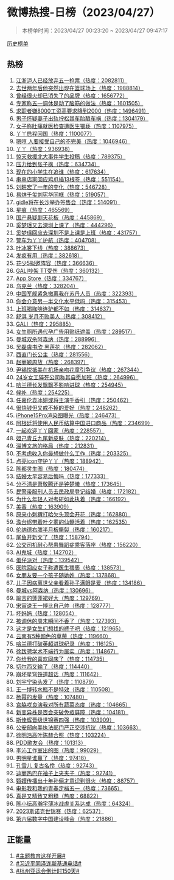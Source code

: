 <h1>
微博热搜-日榜（2023/04/27）
</h1>
<blockquote>
<p>
本榜单时间：2023/04/27 00:23:20 ~ 2023/04/27 09:47:17
</p>
</blockquote>
<p>
<a href="https://github.com/daifee/weibo-hot-search/tree/main/archives/daily">历史榜单</a>
</p>
<h2>
热榜
</h2>
<ol>

<li>
<a href="https://s.weibo.com/weibo?q=%23%E6%B1%9F%E6%B5%99%E6%B2%AA%E4%BA%BA%E5%B7%B2%E7%BB%8F%E6%94%BE%E5%BC%83%E4%BA%94%E4%B8%80%E6%8A%A2%E7%A5%A8%23" target="weibo">
江浙沪人已经放弃五一抢票（热度：2082811）
</a>
</li>

<li>
<a href="https://s.weibo.com/weibo?q=%23%E5%8E%BB%E4%B8%96%E4%B8%A4%E5%B9%B4%E5%90%8E%E4%BB%96%E7%AA%81%E7%84%B6%E5%87%BA%E7%8E%B0%E5%9C%A8%E7%AF%AE%E7%90%83%E5%9C%BA%E4%B8%8A%23" target="weibo">
去世两年后他突然出现在篮球场上（热度：1988814）
</a>
</li>

<li>
<a href="https://s.weibo.com/weibo?q=%23%E6%9B%BE%E7%BB%8F%E5%BE%88%E7%81%AB%E5%8D%B4%E5%B7%B2%E6%B6%88%E5%A4%B1%E4%BA%86%E7%9A%84%E5%93%81%E7%89%8C%23" target="weibo">
曾经很火却已消失了的品牌（热度：1656772）
</a>
</li>

<li>
<a href="https://s.weibo.com/weibo?q=%23%E4%B8%93%E5%AE%B6%E7%A7%B0%E4%BA%94%E4%B8%80%E8%B0%83%E4%BC%91%E6%98%AF%E5%8A%A8%E4%BA%86%E8%84%91%E7%AD%8B%E7%9A%84%E5%81%9A%E6%B3%95%23" target="weibo">
专家称五一调休是动了脑筋的做法（热度：1601505）
</a>
</li>

<li>
<a href="https://s.weibo.com/weibo?q=%23%E6%B1%82%E8%81%8C%E8%80%85%E5%AB%8C8000%E5%B7%A5%E8%B5%84%E9%AB%98%E8%A6%81%E6%B1%82%E9%99%8D%E5%88%B02000%23" target="weibo">
求职者嫌8000工资高要求降到2000（热度：1496491）
</a>
</li>

<li>
<a href="https://s.weibo.com/weibo?q=%23%E7%94%B7%E5%AD%90%E6%80%80%E7%96%91%E5%A6%BB%E5%AD%90%E5%87%BA%E8%BD%A8%E6%8B%A7%E6%9D%BE%E5%85%B6%E8%BD%A6%E8%83%8E%E9%85%BF%E8%BD%A6%E7%A5%B8%23" target="weibo">
男子怀疑妻子出轨拧松其车胎酿车祸（热度：1304179）
</a>
</li>

<li>
<a href="https://s.weibo.com/weibo?q=%23%E5%A5%B3%E5%AD%90%E7%A7%B0%E8%82%9A%E7%97%9B%E5%B0%B1%E5%8C%BB%E6%A3%80%E6%9F%A5%E9%81%AD%E5%8C%BB%E7%94%9F%E7%8C%A5%E4%BA%B5%23" target="weibo">
女子称肚痛就医检查遭医生猥亵（热度：1107975）
</a>
</li>

<li>
<a href="https://s.weibo.com/weibo?q=%23%E4%B8%AB%E4%B8%AB%E5%90%AF%E7%A8%8B%E5%9B%9E%E5%9B%BD%23" target="weibo">
丫丫启程回国（热度：1100077）
</a>
</li>

<li>
<a href="https://s.weibo.com/weibo?q=%23%E5%97%AF%E5%93%BC%20%E4%BA%BA%E8%A6%81%E6%8E%A5%E5%8F%97%E8%87%AA%E5%B7%B1%E7%9A%84%E4%B8%8D%E5%AE%8C%E7%BE%8E%23" target="weibo">
嗯哼 人要接受自己的不完美（热度：1046946）
</a>
</li>

<li>
<a href="https://s.weibo.com/weibo?q=%23%E4%B8%AB%E4%B8%AB%23" target="weibo">
丫丫（热度：936938）
</a>
</li>

<li>
<a href="https://s.weibo.com/weibo?q=%23%E6%83%8A%E5%A4%A9%E6%95%91%E6%8F%B4%E5%8C%97%E5%A4%A7%E4%BA%8B%E4%BB%B6%E5%AD%A6%E7%94%9F%E6%8A%95%E7%A8%BF%23" target="weibo">
惊天救援北大事件学生投稿（热度：789375）
</a>
</li>

<li>
<a href="https://s.weibo.com/weibo?q=%23%E5%8E%8B%E5%8A%9B%E7%BB%99%E5%88%B0%E5%BC%A0%E5%AD%90%E6%9E%AB%23" target="weibo">
压力给到张子枫（热度：634734）
</a>
</li>

<li>
<a href="https://s.weibo.com/weibo?q=%23%E7%8E%B0%E5%9C%A8%E7%9A%84%E5%B0%8F%E5%AD%A6%E7%94%9F%E5%9C%A8%E8%BF%BD%E8%B0%81%23" target="weibo">
现在的小学生在追谁（热度：617634）
</a>
</li>

<li>
<a href="https://s.weibo.com/weibo?q=%23%E4%B8%B2%E4%B8%B2%E5%BA%97%E5%AE%B6%E5%9B%9E%E5%BA%94%E9%B8%A1%E7%88%AA%E6%8F%9213%E6%A0%B9%E7%AD%BE%23" target="weibo">
串串店家回应鸡爪插13根签（热度：551154）
</a>
</li>

<li>
<a href="https://s.weibo.com/weibo?q=%23%E5%88%98%E7%95%8A%E5%AE%8F%E4%BA%86%E4%B8%80%E5%B9%B4%E7%9A%84%E5%8F%98%E5%8C%96%23" target="weibo">
刘畊宏了一年的变化（热度：546728）
</a>
</li>

<li>
<a href="https://s.weibo.com/weibo?q=%23%E6%98%93%E7%83%8A%E5%8D%83%E7%8E%BA%E5%88%98%E5%AE%AA%E5%8D%8E%E5%90%8C%E6%A1%86%23" target="weibo">
易烊千玺刘宪华同框（热度：519057）
</a>
</li>

<li>
<a href="https://s.weibo.com/weibo?q=%23gidle%E5%B0%86%E5%9C%A8%E9%95%BF%E6%B2%99%E4%B8%BE%E5%8A%9E%E7%AD%BE%E5%94%AE%E4%BC%9A%23" target="weibo">
gidle将在长沙举办签售会（热度：514091）
</a>
</li>

<li>
<a href="https://s.weibo.com/weibo?q=%23%E6%98%9F%E7%97%95%23" target="weibo">
星痕（热度：465569）
</a>
</li>

<li>
<a href="https://s.weibo.com/weibo?q=%23%E5%9B%BD%E4%BA%A7%E6%82%AC%E7%96%91%E5%89%A7%E5%A4%A9%E8%8A%B1%E6%9D%BF%23" target="weibo">
国产悬疑剧天花板（热度：445869）
</a>
</li>

<li>
<a href="https://s.weibo.com/weibo?q=%23%E5%A5%9A%E6%A2%A6%E7%91%B6%E5%8F%88%E5%8E%BB%E6%B7%B1%E5%9C%B3%E4%B8%8A%E8%AF%BE%E4%BA%86%23" target="weibo">
奚梦瑶又去深圳上课了（热度：444296）
</a>
</li>

<li>
<a href="https://s.weibo.com/weibo?q=%23%E5%A5%9A%E6%A2%A6%E7%91%B6%E5%9B%9E%E5%BA%94%E5%8E%BB%E6%B7%B1%E5%9C%B3%E4%B8%8D%E6%98%AF%E4%B8%8A%E8%AF%BE%E6%98%AF%E4%B8%8A%E7%8F%AD%23" target="weibo">
奚梦瑶回应去深圳不是上课是上班（热度：431757）
</a>
</li>

<li>
<a href="https://s.weibo.com/weibo?q=%23%E8%AD%A6%E8%BD%A6%E4%B8%BA%E4%B8%AB%E4%B8%AB%E6%8A%A4%E8%88%AA%23" target="weibo">
警车为丫丫护航（热度：404708）
</a>
</li>

<li>
<a href="https://s.weibo.com/weibo?q=%23%E5%8F%B6%E5%86%B0%E8%A3%B3%E4%B8%8B%E7%BA%BF%23" target="weibo">
叶冰裳下线（热度：388673）
</a>
</li>

<li>
<a href="https://s.weibo.com/weibo?q=%23%E5%8F%91%E7%96%AF%E6%9C%89%E7%94%A8%23" target="weibo">
发疯有用（热度：382618）
</a>
</li>

<li>
<a href="https://s.weibo.com/weibo?q=%23%E8%8A%B1%E5%B0%915%E6%8B%9F%E9%82%80%E9%98%B5%E5%AE%B9%23" target="weibo">
花少5拟邀阵容（热度：366636）
</a>
</li>

<li>
<a href="https://s.weibo.com/weibo?q=%23GALI%E5%90%B5%E6%9E%B6%20TT%E5%8F%97%E4%BC%A4%23" target="weibo">
GALI吵架 TT受伤（热度：360132）
</a>
</li>

<li>
<a href="https://s.weibo.com/weibo?q=%23App%20Store%23" target="weibo">
App Store（热度：334767）
</a>
</li>

<li>
<a href="https://s.weibo.com/weibo?q=%23%E4%B9%8C%E5%85%8B%E5%85%B0%23" target="weibo">
乌克兰（热度：328204）
</a>
</li>

<li>
<a href="https://s.weibo.com/weibo?q=%23%E4%B8%AD%E5%9B%BD%E5%86%9B%E8%88%B0%E7%B4%A7%E6%80%A5%E6%92%A4%E7%A6%BB%E6%88%91%E5%9C%A8%E8%8B%8F%E4%B8%B9%E4%BA%BA%E5%91%98%23" target="weibo">
中国军舰紧急撤离我在苏丹人员（热度：322393）
</a>
</li>

<li>
<a href="https://s.weibo.com/weibo?q=%23%E4%BD%A0%E4%BC%9A%E4%BB%8B%E6%84%8F%E5%8F%A6%E4%B8%80%E5%8D%8A%E6%96%87%E5%8C%96%E6%B0%B4%E5%B9%B3%E4%BD%8E%E5%90%97%23" target="weibo">
你会介意另一半文化水平低吗（热度：315453）
</a>
</li>

<li>
<a href="https://s.weibo.com/weibo?q=%23%E4%B8%8A%E7%8F%AD%E5%96%9D%E5%92%96%E5%95%A1%E8%BF%9E%E9%A9%B4%E9%83%BD%E4%B8%8D%E5%A6%82%23" target="weibo">
上班喝咖啡连驴都不如（热度：314637）
</a>
</li>

<li>
<a href="https://s.weibo.com/weibo?q=%23%E8%88%92%E6%B7%87%20%E5%B2%81%E6%9C%88%E4%B8%8D%E8%B4%A5%E7%BE%8E%E4%BA%BA%23" target="weibo">
舒淇 岁月不败美人（热度：308412）
</a>
</li>

<li>
<a href="https://s.weibo.com/weibo?q=%23GALI%23" target="weibo">
GALI（热度：295885）
</a>
</li>

<li>
<a href="https://s.weibo.com/weibo?q=%23%E5%A5%B3%E7%94%9F%E5%8E%95%E6%89%80%E9%81%87%E4%BB%A3%E5%AD%95%E5%B9%BF%E5%91%8A%E7%94%A8%E8%B4%B4%E7%BA%B8%E9%81%AE%E7%9B%96%23" target="weibo">
女生厕所遇代孕广告用贴纸遮盖（热度：289517）
</a>
</li>

<li>
<a href="https://s.weibo.com/weibo?q=%23%E6%9B%BC%E5%9F%8E%E5%8F%8C%E6%9D%80%E9%98%BF%E6%A3%AE%E7%BA%B3%23" target="weibo">
曼城双杀阿森纳（热度：288996）
</a>
</li>

<li>
<a href="https://s.weibo.com/weibo?q=%23%E5%90%B4%E7%A3%8A%E8%99%9E%E4%B9%A6%E6%AC%A3%20%E9%BB%91%E8%8E%B2%E8%8A%B1%23" target="weibo">
吴磊虞书欣 黑莲花（热度：282062）
</a>
</li>

<li>
<a href="https://s.weibo.com/weibo?q=%23%E8%A5%BF%E7%9B%B4%E9%97%A8%E9%95%BF%E5%85%AC%E4%B8%BB%23" target="weibo">
西直门长公主（热度：281556）
</a>
</li>

<li>
<a href="https://s.weibo.com/weibo?q=%23%E8%B5%B5%E4%B8%BD%E9%A2%96%E5%91%A8%E6%94%BE%23" target="weibo">
赵丽颖周放（热度：268397）
</a>
</li>

<li>
<a href="https://s.weibo.com/weibo?q=%23%E5%B0%B9%E9%94%A1%E6%82%A6%E6%8A%B5%E7%BE%8E%E5%9C%A8%E6%9C%BA%E5%9C%BA%E4%BA%B2%E5%90%BB%E8%8A%B1%E7%AB%A5%E5%BC%95%E4%BA%89%E8%AE%AE%23" target="weibo">
尹锡悦抵美在机场亲吻花童引争议（热度：267344）
</a>
</li>

<li>
<a href="https://s.weibo.com/weibo?q=%2324%E5%B2%81%E5%A5%B3%E5%B7%A5%E7%8C%9D%E6%AD%BB%E5%85%AC%E5%8F%B8%E7%A7%B0%E5%85%B6%E8%87%AA%E6%84%BF%E5%8A%A0%E7%8F%AD%23" target="weibo">
24岁女工猝死公司称其自愿加班（热度：264996）
</a>
</li>

<li>
<a href="https://s.weibo.com/weibo?q=%23%E5%93%88%E5%85%B0%E5%BE%B7%E9%95%BF%E5%8F%91%E9%A3%98%E9%A3%98%E4%B8%8D%E5%BD%B1%E5%93%8D%E8%BF%9B%E7%90%83%23" target="weibo">
哈兰德长发飘飘不影响进球（热度：254945）
</a>
</li>

<li>
<a href="https://s.weibo.com/weibo?q=%23%E5%80%99%E8%A1%A5%23" target="weibo">
候补（热度：254225）
</a>
</li>

<li>
<a href="https://s.weibo.com/weibo?q=%23%E4%BB%BB%E5%98%89%E4%BC%A6%E8%A2%81%E5%86%B0%E5%A6%8D%E6%88%96%E5%B0%86%E4%B8%BB%E6%BC%94%E5%8D%83%E9%A6%99%E5%BC%95%23" target="weibo">
任嘉伦袁冰妍或将主演千香引（热度：250462）
</a>
</li>

<li>
<a href="https://s.weibo.com/weibo?q=%23%E5%BE%88%E7%83%A7%E9%92%B1%E4%BD%86%E5%8F%88%E6%88%92%E4%B8%8D%E6%8E%89%E7%9A%84%E7%88%B1%E5%A5%BD%23" target="weibo">
很烧钱但又戒不掉的爱好（热度：248262）
</a>
</li>

<li>
<a href="https://s.weibo.com/weibo?q=%23iPhone15Pro%E6%B8%B2%E6%9F%93%E5%9B%BE%E6%9B%9D%E5%85%89%23" target="weibo">
iPhone15Pro渲染图曝光（热度：246473）
</a>
</li>

<li>
<a href="https://s.weibo.com/weibo?q=%23%E9%98%BF%E6%A0%B9%E5%BB%B7%E5%B0%86%E4%BD%BF%E7%94%A8%E4%BA%BA%E6%B0%91%E5%B8%81%E7%BB%93%E7%AE%97%E4%B8%AD%E5%9B%BD%E8%BF%9B%E5%8F%A3%E5%95%86%E5%93%81%23" target="weibo">
阿根廷将使用人民币结算中国进口商品（热度：234699）
</a>
</li>

<li>
<a href="https://s.weibo.com/weibo?q=%23%E4%B8%80%E8%B5%B7%E6%AC%A2%E8%BF%8E%E4%B8%AB%E4%B8%AB%E5%9B%9E%E5%AE%B6%23" target="weibo">
一起欢迎丫丫回家（热度：228557）
</a>
</li>

<li>
<a href="https://s.weibo.com/weibo?q=%23%E5%A6%B2%E5%B7%B1%E9%9D%92%E4%B8%98%E4%B9%9D%E5%B0%BE%E6%96%B0%E7%9A%AE%E8%82%A4%23" target="weibo">
妲己青丘九尾新皮肤（热度：220214）
</a>
</li>

<li>
<a href="https://s.weibo.com/weibo?q=%23%E6%B7%84%E5%8D%9A%E6%96%87%E6%97%85%E7%9A%84%E6%A0%BC%E5%B1%80%23" target="weibo">
淄博文旅的格局（热度：212831）
</a>
</li>

<li>
<a href="https://s.weibo.com/weibo?q=%23%E4%B8%8D%E8%80%83%E8%99%91%E6%94%B6%E5%85%A5%E4%BD%A0%E6%9C%80%E6%83%B3%E5%81%9A%E4%BB%80%E4%B9%88%E5%B7%A5%E4%BD%9C%23" target="weibo">
不考虑收入你最想做什么工作（热度：203325）
</a>
</li>

<li>
<a href="https://s.weibo.com/weibo?q=%23%E7%82%B9%E4%BA%AEicon%E5%AE%88%E6%8A%A4%E4%B8%AB%E4%B8%AB%23" target="weibo">
点亮icon守护丫丫（热度：188942）
</a>
</li>

<li>
<a href="https://s.weibo.com/weibo?q=%23%E9%99%88%E9%83%BD%E7%81%B5%E7%94%9F%E5%9B%BE%23" target="weibo">
陈都灵生图（热度：180474）
</a>
</li>

<li>
<a href="https://s.weibo.com/weibo?q=%23%E7%BB%93%E5%A9%9A%E5%A4%AA%E6%97%A9%E5%AE%B9%E6%98%93%E5%90%8E%E6%82%94%E5%90%97%23" target="weibo">
结婚太早容易后悔吗（热度：177333）
</a>
</li>

<li>
<a href="https://s.weibo.com/weibo?q=%23%E5%88%86%E4%B8%8D%E6%B8%85%E6%98%AF%E8%90%A7%E6%95%AC%E8%85%BE%E8%BF%98%E6%98%AF%E9%92%9F%E6%A5%9A%E6%9B%A6%23" target="weibo">
分不清是萧敬腾还是钟楚曦（热度：173645）
</a>
</li>

<li>
<a href="https://s.weibo.com/weibo?q=%23%E6%B0%91%E8%AD%A6%E5%B8%A6%E6%9C%8D%E5%88%91%E4%BA%BA%E5%91%98%E5%8E%BB%E6%B0%91%E6%94%BF%E5%B1%80%E7%99%BB%E8%AE%B0%E7%BB%93%E5%A9%9A%23" target="weibo">
民警带服刑人员去民政局登记结婚（热度：172182）
</a>
</li>

<li>
<a href="https://s.weibo.com/weibo?q=%23%E4%B8%BA%E4%BB%80%E4%B9%88%E5%B9%B4%E8%BD%BB%E4%BA%BA%E5%AF%B9%E8%80%83%E7%A0%94%E5%A6%82%E6%AD%A4%E6%89%A7%E7%9D%80%23" target="weibo">
为什么年轻人对考研如此执着（热度：166192）
</a>
</li>

<li>
<a href="https://s.weibo.com/weibo?q=%23%E7%BE%8E%E9%A6%99%23" target="weibo">
美香（热度：163909）
</a>
</li>

<li>
<a href="https://s.weibo.com/weibo?q=%23%E5%8E%9F%E6%9D%A5%E5%B0%8F%E5%88%BA%E7%8C%AC%E6%89%93%E5%93%88%E6%AC%A0%E5%A4%B4%E9%A1%B6%E4%BC%9A%E5%BC%80%E8%8A%B1%23" target="weibo">
原来小刺猬打哈欠头顶会开花（热度：162880）
</a>
</li>

<li>
<a href="https://s.weibo.com/weibo?q=%23%E6%BE%B9%E5%8F%B0%E7%83%AC%E5%B8%A6%E7%9D%80%E5%8F%B6%E5%A4%95%E9%9B%BE%E7%9A%84%E4%BB%99%E9%AB%93%E6%B4%BB%E7%9D%80%23" target="weibo">
澹台烬带着叶夕雾的仙髓活着（热度：162535）
</a>
</li>

<li>
<a href="https://s.weibo.com/weibo?q=%23%E4%BC%A6%E7%BA%B3%E5%BE%B7%E5%8F%B3%E8%86%9D%E5%8D%8A%E6%9C%88%E6%9D%BF%E6%92%95%E8%A3%82%23" target="weibo">
伦纳德右膝半月板撕裂（热度：160217）
</a>
</li>

<li>
<a href="https://s.weibo.com/weibo?q=%23%E5%B0%BE%E9%B1%BC%E5%BC%80%E6%96%B0%E6%96%87%E4%BA%86%23" target="weibo">
尾鱼开新文了（热度：158794）
</a>
</li>

<li>
<a href="https://s.weibo.com/weibo?q=%23%E5%85%AC%E4%BA%A4%E5%8F%B8%E6%9C%BA%E8%80%90%E5%BF%83%E5%B8%AE%E6%82%A3%E8%88%9E%E8%B9%88%E7%97%87%E4%B9%98%E5%AE%A2%E8%90%BD%E5%BA%A7%23" target="weibo">
公交司机耐心帮患舞蹈症乘客落座（热度：156220）
</a>
</li>

<li>
<a href="https://s.weibo.com/weibo?q=%23AI%E9%AC%BC%E5%9F%8E%23" target="weibo">
AI鬼城（热度：142702）
</a>
</li>

<li>
<a href="https://s.weibo.com/weibo?q=%23%E8%9B%8B%E4%BB%94%E6%B4%BE%E5%AF%B9%23" target="weibo">
蛋仔派对（热度：139542）
</a>
</li>

<li>
<a href="https://s.weibo.com/weibo?q=%23%E5%8C%BB%E9%99%A2%E5%9B%9E%E5%BA%94%E5%A5%B3%E5%AD%90%E7%A7%B0%E9%81%AD%E5%8C%BB%E7%94%9F%E7%8C%A5%E4%BA%B5%23" target="weibo">
医院回应女子称遭医生猥亵（热度：138573）
</a>
</li>

<li>
<a href="https://s.weibo.com/weibo?q=%23%E5%A5%B3%E6%9C%8B%E5%8F%8B%E8%A6%81%E4%B8%80%E4%B8%AA%E5%AD%A9%E5%AD%90%E9%9A%8F%E5%A5%B9%E5%A7%93%23" target="weibo">
女朋友要一个孩子随她姓（热度：137868）
</a>
</li>

<li>
<a href="https://s.weibo.com/weibo?q=%23%E5%84%BF%E5%AD%90%E5%9B%A0%E7%97%85%E7%A6%BB%E4%B8%96%E7%88%B6%E4%BA%B2%E7%9C%8B%E7%9D%80%E5%AD%99%E5%AD%90%E6%BB%A1%E7%9C%BC%E6%98%AF%E7%88%B1%23" target="weibo">
儿子因病离世父亲看着孙子满眼是爱（热度：134186）
</a>
</li>

<li>
<a href="https://s.weibo.com/weibo?q=%23%E6%9B%BC%E5%9F%8Evs%E9%98%BF%E6%A3%AE%E7%BA%B3%23" target="weibo">
曼城vs阿森纳（热度：130696）
</a>
</li>

<li>
<a href="https://s.weibo.com/weibo?q=%23%E5%96%BB%E8%A8%80%E7%9A%84%E8%93%AC%E8%93%AC%E8%A3%99%E5%A5%BD%E5%A4%A7%23" target="weibo">
喻言的蓬蓬裙好大（热度：129769）
</a>
</li>

<li>
<a href="https://s.weibo.com/weibo?q=%23%E5%AE%8B%E5%AF%85%E8%AF%B4%E7%8E%8B%E4%B8%80%E5%8D%9A%E6%AF%94%E8%87%AA%E5%B7%B1%E5%B8%85%23" target="weibo">
宋寅说王一博比自己帅（热度：128777）
</a>
</li>

<li>
<a href="https://s.weibo.com/weibo?q=%23%E5%9D%8F%E5%A6%88%E5%A6%88%23" target="weibo">
坏妈妈（热度：128054）
</a>
</li>

<li>
<a href="https://s.weibo.com/weibo?q=%23%E8%A2%AB%E8%B0%83%E4%BC%91%E7%9A%84%E5%91%A8%E6%9C%AB%E7%9E%AC%E9%97%B4%E4%B8%8D%E9%A6%99%E4%BA%86%23" target="weibo">
被调休的周末瞬间不香了（热度：127393）
</a>
</li>

<li>
<a href="https://s.weibo.com/weibo?q=%23%E8%BF%99%E6%89%8D%E6%98%AF%E5%A5%B3%E7%94%9F%E4%BB%AC%E6%83%B3%E6%89%BE%E7%9A%84%E8%A3%A4%E5%AD%90%E5%90%A7%23" target="weibo">
这才是女生们想找的裤子吧（热度：121965）
</a>
</li>

<li>
<a href="https://s.weibo.com/weibo?q=%23%E4%BA%91%E5%8D%97%E6%9C%895%E7%A7%8D%E9%A2%9C%E8%89%B2%E7%9A%84%E8%8D%89%E8%8E%93%23" target="weibo">
云南有5种颜色的草莓（热度：119660）
</a>
</li>

<li>
<a href="https://s.weibo.com/weibo?q=%23%E5%93%88%E5%85%B0%E5%BE%B7%E6%89%93%E7%A0%B4%E8%8B%B1%E8%B6%85%E8%BF%9B%E7%90%83%E7%BA%AA%E5%BD%95%23" target="weibo">
哈兰德打破英超进球纪录（热度：116125）
</a>
</li>

<li>
<a href="https://s.weibo.com/weibo?q=%23%E5%BE%90%E8%B7%8B%E9%AA%8B%E5%AD%A6%E6%9C%AF%E4%B8%8D%E7%AB%AF%E8%A1%8C%E4%B8%BA%E5%B1%9E%E5%AE%9E%23" target="weibo">
徐跋骋学术不端行为属实（热度：114867）
</a>
</li>

<li>
<a href="https://s.weibo.com/weibo?q=%23%E4%BD%A0%E7%BB%99%E6%88%91%E7%9A%84%E5%96%9C%E6%AC%A2%E5%90%8C%E5%BA%8A%E4%BA%86%23" target="weibo">
你给我的喜欢同床了（热度：114735）
</a>
</li>

<li>
<a href="https://s.weibo.com/weibo?q=%23%E5%88%87%E5%B0%94%E8%A5%BF%E5%8F%88%E8%BE%93%E4%BA%86%23" target="weibo">
切尔西又输了（热度：114440）
</a>
</li>

<li>
<a href="https://s.weibo.com/weibo?q=%23%E5%B4%A9%E5%9D%8F%E6%98%9F%E7%A9%B9%E9%93%81%E9%81%93%E8%B6%85%E8%AF%9D%23" target="weibo">
崩坏星穹铁道超话（热度：111642）
</a>
</li>

<li>
<a href="https://s.weibo.com/weibo?q=%23%E5%88%98%E5%AE%87%E5%AE%81%E6%9F%93%E5%A4%B4%E5%8F%91%E4%BA%86%23" target="weibo">
刘宇宁染头发了（热度：110879）
</a>
</li>

<li>
<a href="https://s.weibo.com/weibo?q=%23%E7%8E%8B%E4%B8%80%E5%8D%9A%E8%BD%AC%E6%B0%B4%E7%93%B6%E4%B8%8D%E6%98%AF%E7%89%B9%E6%95%88%23" target="weibo">
王一博转水瓶不是特效（热度：110508）
</a>
</li>

<li>
<a href="https://s.weibo.com/weibo?q=%23%E6%9D%A8%E5%B9%82%E7%9A%84%E5%8F%91%E9%87%8F%23" target="weibo">
杨幂的发量（热度：107480）
</a>
</li>

<li>
<a href="https://s.weibo.com/weibo?q=%23%E5%AE%AB%E8%84%87%E5%92%B2%E8%89%AF%E6%BC%94%E6%88%91%E5%AF%B9%E6%89%80%E6%9C%89%E8%94%AC%E8%8F%9C%E6%80%81%E5%BA%A6%23" target="weibo">
宫脇咲良演我对所有蔬菜态度（热度：104665）
</a>
</li>

<li>
<a href="https://s.weibo.com/weibo?q=%23%E6%96%B0%E5%8F%98%E5%BC%82%E6%A0%AA%E6%98%AF%E5%90%A6%E4%BC%9A%E7%AA%81%E7%A0%B4%E5%85%8D%E7%96%AB%E5%B1%8F%E9%9A%9C%23" target="weibo">
新变异株是否会突破免疫屏障（热度：104181）
</a>
</li>

<li>
<a href="https://s.weibo.com/weibo?q=%23%E6%96%AF%E4%BD%B3%E8%BE%89%E6%99%8B%E7%BA%A7%E4%B8%96%E9%94%A6%E8%B5%9B%E5%9B%9B%E5%BC%BA%23" target="weibo">
斯佳辉晋级世锦赛四强（热度：103909）
</a>
</li>

<li>
<a href="https://s.weibo.com/weibo?q=%23%E5%85%AC%E5%AE%89%E9%83%A8%E5%90%91%E7%BE%8E%E6%89%A7%E6%B3%95%E9%83%A8%E9%97%A8%E4%B8%A5%E6%AD%A3%E4%BA%A4%E6%B6%89%E6%8A%97%E8%AE%AE%23" target="weibo">
公安部向美执法部门严正交涉抗议（热度：103663）
</a>
</li>

<li>
<a href="https://s.weibo.com/weibo?q=%23%E5%BE%90%E6%98%8E%E6%B5%A9%E9%AB%98%E5%8F%B6%E9%99%88%E8%B5%AB%E5%90%88%E7%85%A7%23" target="weibo">
徐明浩高叶陈赫合照（热度：103224）
</a>
</li>

<li>
<a href="https://s.weibo.com/weibo?q=%23PDD%E6%AD%8C%E5%8F%8B%E4%BC%9A%23" target="weibo">
PDD歌友会（热度：101313）
</a>
</li>

<li>
<a href="https://s.weibo.com/weibo?q=%23%E6%9D%8E%E6%B2%81%E5%B7%A5%E4%BD%9C%E5%AE%A4%E5%87%BA%E7%9A%84%E5%9B%BE%23" target="weibo">
李沁工作室出的图（热度：99029）
</a>
</li>

<li>
<a href="https://s.weibo.com/weibo?q=%23%E7%94%B7%E6%98%8E%E6%98%9F%E8%B0%81%E8%B5%A2%E4%BA%86%23" target="weibo">
男明星谁赢了（热度：97418）
</a>
</li>

<li>
<a href="https://s.weibo.com/weibo?q=%23%E5%AD%94%E9%9B%AA%E5%84%BF%20%E5%A4%8D%E5%8F%A4%E5%90%8D%E4%BC%B6%23" target="weibo">
孔雪儿 复古名伶（热度：92743）
</a>
</li>

<li>
<a href="https://s.weibo.com/weibo?q=%23%E8%BF%AA%E4%B8%BD%E7%83%AD%E5%B7%B4%E5%9C%A8%E8%A2%96%E5%AD%90%E4%B8%8A%E5%A4%B9%E5%A4%B9%E5%AD%90%23" target="weibo">
迪丽热巴在袖子上夹夹子（热度：92741）
</a>
</li>

<li>
<a href="https://s.weibo.com/weibo?q=%23%E7%94%84%E5%AC%9B%E4%BC%A0%E6%92%AD%E5%87%BA%E5%8D%81%E5%B9%B4%E5%AD%99%E4%BF%AA%E6%89%8D%E6%84%8F%E8%AF%86%E5%88%B0%E5%BE%88%E7%81%AB%23" target="weibo">
甄嬛传播出十年孙俪才意识到很火（热度：88757）
</a>
</li>

<li>
<a href="https://s.weibo.com/weibo?q=%23%E7%94%B5%E5%BD%B1%E6%88%91%E5%92%8C%E6%88%91%E7%9A%84%E9%9D%92%E6%98%A5%E5%AE%9A%E6%A1%A3%E4%BA%94%E4%B8%80%23" target="weibo">
电影我和我的青春定档五一（热度：73665）
</a>
</li>

<li>
<a href="https://s.weibo.com/weibo?q=%23%E7%9C%9F%E6%98%AF%E5%8F%88%E7%B2%BE%E8%87%B4%E5%8F%88%E7%B2%97%E7%B3%99%23" target="weibo">
真是又精致又粗糙（热度：68822）
</a>
</li>

<li>
<a href="https://s.weibo.com/weibo?q=%23%E9%99%88%E5%B0%8F%E7%BA%AD%E9%AB%98%E7%80%9A%E5%AE%87%E8%96%84%E5%86%B0%E6%88%98%E8%99%90%E5%85%B3%E7%B3%BB%E8%BE%BE%E6%88%90%23" target="weibo">
陈小纭高瀚宇薄冰战虐关系达成（热度：64324）
</a>
</li>

<li>
<a href="https://s.weibo.com/weibo?q=%232023%E6%96%AF%E8%AF%BA%E5%85%8B%E4%B8%96%E9%94%A6%E8%B5%9B%23" target="weibo">
2023斯诺克世锦赛（热度：62537）
</a>
</li>

<li>
<a href="https://s.weibo.com/weibo?q=%23%E7%AC%AC%E5%85%AD%E5%B1%8A%E6%95%B0%E5%AD%97%E4%B8%AD%E5%9B%BD%E5%BB%BA%E8%AE%BE%E5%B3%B0%E4%BC%9A%23" target="weibo">
第六届数字中国建设峰会（热度：21886）
</a>
</li>

</ol>
<h2>
正能量
</h2>
<ol>

<li>
<a href="https://s.weibo.com/weibo?q=%23%23%E4%B8%BB%E9%A2%98%E6%95%99%E8%82%B2%E8%BF%99%E6%A0%B7%E5%BC%80%E5%B1%95%23%23" target="weibo">
#主题教育这样开展#
</a>
</li>

<li>
<a href="https://s.weibo.com/weibo?q=%23%23%E4%B9%A0%E8%BF%91%E5%B9%B3%E5%90%8C%E6%B3%BD%E8%BF%9E%E6%96%AF%E5%9F%BA%E9%80%9A%E7%94%B5%E8%AF%9D%23%23" target="weibo">
#习近平同泽连斯基通电话#
</a>
</li>

<li>
<a href="https://s.weibo.com/weibo?q=%23%23%E6%9D%AD%E5%B7%9E%E4%BA%9A%E8%BF%90%E4%BC%9A%E5%80%92%E8%AE%A1%E6%97%B6150%E5%A4%A9%23%23" target="weibo">
#杭州亚运会倒计时150天#
</a>
</li>

</ol>